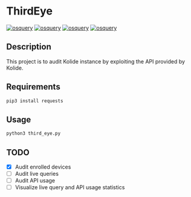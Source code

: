 # ThirdEye
[![osquery](https://img.shields.io/static/v1?label=osquery&message=kolide&color=blueviolet)](https://www.osquery.io)
[![osquery](https://img.shields.io/static/v1?label=made%20with&message=python%203&color=blue)](https://www.osquery.io)
[![osquery](https://img.shields.io/static/v1?label=code%20quality&message=B&color=green)](https://www.osquery.io)
[![osquery](https://img.shields.io/static/v1?label=ready&message=no&color=red)](https://www.osquery.io)

## Description

This project is to audit Kolide instance by exploiting the API provided by Kolide.

## Requirements

```sh
pip3 install requests
```

## Usage

```sh
python3 third_eye.py
```

## TODO

- [x] Audit enrolled devices
- [ ] Audit live queries
- [ ] Audit API usage
- [ ] Visualize live query and API usage statistics  
